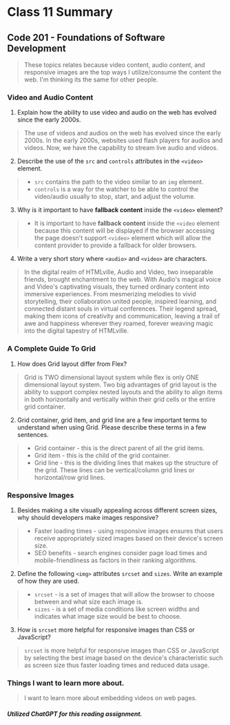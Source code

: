 # Class 11 Summary
## Code 201 - Foundations of Software Development

>  These topics relates because video content, audio content, and responsive images are the top ways I utilize/consume the content the web. I'm thinking its the same for other people.

### Video and Audio Content
1. Explain how the ability to use video and audio on the web has evolved since the early 2000s.
> The use of videos and audios on the web has evolved since the early 2000s. In the early 2000s, websites used flash players for audios and videos. Now, we have the capability to stream live audio and videos.
2. Describe the use of the `src` and `controls` attributes in the `<video>` element.
> * `src` contains the path to the video similar to an `img` element.
> * `controls` is a way for the watcher to be able to control the video/audio usually to stop, start, and adjust the volume.
3. Why is it important to have **fallback content** inside the `<video>` element?
> * It is important to have **fallback content** inside the `<video` element because this content will be displayed if the browser accessing the page doesn't support `<video>` element which will allow the content provider to provide a fallback for older browsers.
4. Write a very short story where `<audio>` and `<video>` are characters.
> In the digital realm of HTMLville, Audio and Video, two inseparable friends, brought enchantment to the web. With Audio's magical voice and Video's captivating visuals, they turned ordinary content into immersive experiences. From mesmerizing melodies to vivid storytelling, their collaboration united people, inspired learning, and connected distant souls in virtual conferences. Their legend spread, making them icons of creativity and communication, leaving a trail of awe and happiness wherever they roamed, forever weaving magic into the digital tapestry of HTMLville.

### A Complete Guide To Grid
1. How does Grid layout differ from Flex?
> Grid is TWO dimensional layout system while flex is only ONE dimensional layout system. Two big advantages of grid layout is the ability to support complex nested layouts and the ability to align items in both horizontally and vertically within their grid cells or the entire grid container.
2. Grid container, grid item, and grid line are a few important terms to understand when using Grid. Please describe these terms in a few sentences.
> * Grid container - this is the direct parent of all the grid items.
> * Grid item - this is the child of the grid container.
> * Grid line - this is the dividing lines that makes up the structure of the grid. These lines can be vertical/column grid lines or horizontal/row grid lines.

### Responsive Images
1. Besides making a site visually appealing across different screen sizes, why should developers make images responsive?
> * Faster loading times - using responsive images ensures that users receive appropriately sized images based on their device's screen size.
> * SEO benefits - search engines consider page load times and mobile-friendliness as factors in their ranking algorithms.
2. Define the following `<img>` attributes `srcset` and `sizes`. Write an example of how they are used.
> * `srcset` -  is a set of images that will allow the browser to choose between and what size each image is.
> * `sizes` - is a set of media conditions like screen widths and indicates what image size would be best to choose.
3. How is `srcset` more helpful for responsive images than CSS or JavaScript?
> `srcset` is more helpful for responsive images than CSS or JavaScript by selecting the best image based on the device's characteristic such as screen size thus faster loading times and reduced data usage.

### Things I want to learn more about.
> I want to learn more about embedding videos on web pages.

##### Utilized ChatGPT for this reading assignment.
